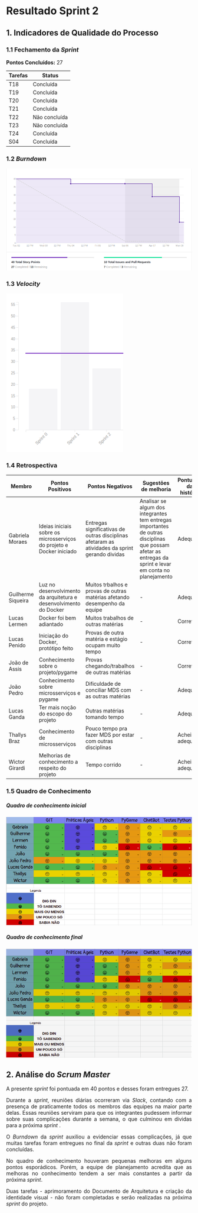 # Resultado Sprint 2

## 1. Indicadores de Qualidade do Processo

### 1.1 Fechamento da _Sprint_

**Pontos Concluídos:** 27

|Tarefas | Status |
|--|--|
| T18 | Concluída |
| T19 | Concluída |
| T20 | Concluída |
| T21 | Concluída |
| T22 | Não concluída |
| T23 | Não concluída |
| T24 | Concluída |
| S04 | Concluída |

### 1.2 _Burndown_

![](./imagens/burndown-sprint2.png)


### 1.3 _Velocity_

![](./imagens/velocity-sprint2.png)

### 1.4 Retrospectiva

|Membro|Pontos Positivos|Pontos Negativos|Sugestões de melhoria| Pontuação das histórias |
|---|------|-----|---|---|
|Gabriela Moraes|Ideias iniciais sobre os microsserviços do projeto e Docker iniciado |Entregas significativas de outras disciplinas afetaram as atividades da sprint gerando dividas |Analisar se algum dos integrantes tem entregas importantes de outras disciplinas que possam afetar as entregas da sprint e levar em conta no planejamento|Adequada|
|Guilherme Siqueira| Luz no desenvolvimento da arquitetura e desenvolvimento do Docker|Muitos trbalhos e provas de outras matérias afetando desempenho da equipe|- |Adequada
|Lucas Lermen| Docker foi bem adiantado | Muitos trabalhos de outras matérias | - | Correta |
|Lucas Penido| Iniciação do Docker, protótipo feito | Provas de outra matéria e estágio ocupam muito tempo | - | Correta |
|João de Assis|Conhecimento sobre o projeto/pygame |Provas chegando/trabalhos de outras matérias | - |Correta
|João Pedro|Conhecimento sobre microsserviços e pygame|Dificuldade de conciliar MDS com as outras matérias | - | Adequada|
|Lucas Ganda| Ter mais noção do escopo do projeto|Outras matérias tomando tempo| - | Adequada|
|Thallys Braz|Conhecimento de microsserviços | Pouco tempo pra fazer MDS por estar com outras disciplinas| - | Achei adequada
|Wictor Girardi|Melhorias de conhecimento a respeito do projeto|Tempo corrido |-|Achei adequada


### 1.5 Quadro de Conhecimento

##### Quadro de conhecimento inicial

![](./imagens/quadroconhecimento-sprint1.png)

##### Quadro de conhecimento final

![](./imagens/quadroconhecimento-sprint2.png)

## 2. Análise do _Scrum Master_

<p align = "justify">A presente <i>sprint</i> foi pontuada em 40 pontos e desses foram entregues 27.

<p align = "justify">Durante a <i>sprint</i>, reuniões diárias ocorreram via <i>Slack</i>, contando com a presença de praticamente todos os membros das equipes na maior parte delas. Essas reuniões serviram para que os integrantes pudessem informar sobre suas complicações durante a semana, o que culminou em dividas para a próxima <i>sprint</i> .

<p align = "justify">O <i>Burndown</i> da <i>sprint</i> auxiliou a evidenciar essas complicações, já que muitas tarefas foram entregues no final da <i>sprint</i> e outras duas não foram concluídas.

<p align = "justify">No quadro de conhecimento houveram pequenas melhoras em alguns pontos esporádicos. Porém, a equipe de planejamento acredita que as melhoras no conhecimento tendem a ser mais constantes a partir da próxima <i>sprint</i>.

<p align = "justify"> Duas tarefas - aprimoramento do Documento de Arquitetura e criação da identidade visual - não foram completadas e serão realizadas na próxima <i>sprint</i> do projeto.
